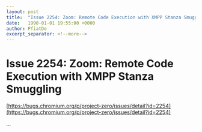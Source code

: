 ```yaml
---
layout: post
title:  "Issue 2254: Zoom: Remote Code Execution with XMPP Stanza Smuggling"
date:   1990-01-01 19:55:00 +0000
author: PfiatDe
excerpt_separator: <!--more-->
---
```


# Issue 2254: Zoom: Remote Code Execution with XMPP Stanza Smuggling
[https://bugs.chromium.org/p/project-zero/issues/detail?id=2254](https://bugs.chromium.org/p/project-zero/issues/detail?id=2254)

...
<!--more-->
